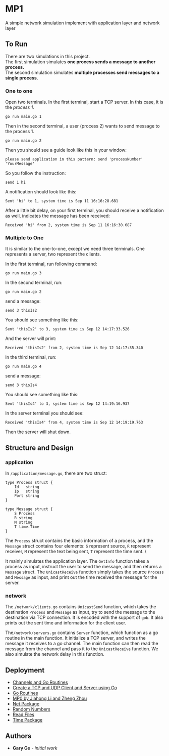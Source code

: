 # MP1

A simple network simulation implement with application layer and network layer

## To Run

There are two simulations in this project. \
The first simulation simulates **one process sends a message to another process.** \
The second simulation simulates **multiple processes send messages to a single process**.

### One to one

Open two terminals. In the first terminal, start a TCP server. In this case, it is the *process 1*.

```
go run main.go 1
```

Then in the second terminal, a user (process 2) wants to send message to the process 1.

```
go run main.go 2
```

Then you should see a guide look like this in your window:

```
please send application in this pattern: send 'processNumber' 'YourMessage'
```

So you follow the instruction:

```
send 1 hi
```

A notification should look like this:

```
Sent 'hi' to 1, system time is Sep 11 16:16:28.681
```

After a little bit delay, on your first terminal, you should receive a notification as well, indicates the message has been received:

```
Received 'hi' from 2, system time is Sep 11 16:16:30.687
```

### Multiple to One

It is similar to the one-to-one, except we need three terminals. One represents a server, two represent the clients.

In the first terminal, run following command:

```
go run main.go 3
```

In the second terminal, run:

```
go run main.go 2
```

send a message:

```
send 3 thisIs2
```

You should see something like this:

```
Sent 'thisIs2' to 3, system time is Sep 12 14:17:33.526
```

And the server will print:

```
Received 'thisIs2' from 2, system time is Sep 12 14:17:35.340
```

In the third terminal, run:
```
go run main.go 4
```

send a message:

```
send 3 thisIs4
```

You should see something like this:
```
Sent 'thisIs4' to 3, system time is Sep 12 14:19:16.937
```

In the server terminal you should see:

```
Received 'thisIs4' from 4, system time is Sep 12 14:19:19.763
```

Then the server will shut down.
## Structure and Design

### application

In `/application/message.go`, there are two struct:

```
type Process struct {
	Id   string
	Ip   string
	Port string
}

type Message struct {
	S Process
	R string
	M string
	T time.Time
}
```

The `Process` struct contains the basic information of a process, and the `Message` struct contains four elements: `S` represent source, `R` represent receiver, `M` represent the text being sent, `T` represent the time sent. \

It mainly simulates the application layer. The `GetInfo` function takes a process as input, instruct the user to send the message, and then returns a `Message` struct. The `UnicastReceive` function simply takes the source `Process` and `Message` as input, and print out the time received the message for the server.

### network

The `/network/clients.go` contains `UnicastSend` function, which takes the destination `Process` and `Message` as input, try to send the message to the destination via TCP connection. It is encoded with the support of `gob`. It also prints out the sent time and information for the client user.

The`/network/servers.go` contains `Server` function, which function as a go routine in the main function. It initialize a TCP server, and writes the message it receives to a go channel. The main function can then read the message from the channel and pass it to the `UnicastReceive` function. We also simulate the network delay in this function.

## Deployment
* [Channels and Go Routines](https://www.justindfuller.com/2020/01/go-things-i-love-channels-and-goroutines/)
* [Create a TCP and UDP Client and Server using Go](https://www.linode.com/docs/development/go/developing-udp-and-tcp-clients-and-servers-in-go/)
* [Go Routines](https://golangbot.com/goroutines/)
* [MP0 by Jiahong Li and Zheng Zhou](https://github.com/jiahongli18/DistributedSystemsMP0)
* [Net Package](https://golang.org/pkg/net/)
* [Random Numbers](https://gobyexample.com/random-numbers)
* [Read Files](https://golangbot.com/read-files/)
* [Time Package](https://golang.org/pkg/time/)


## Authors

* **Gary Ge** - *initial work*
